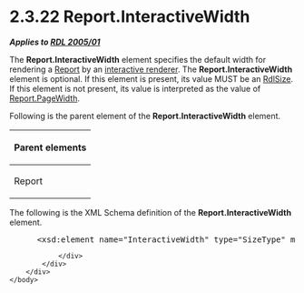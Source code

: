 <html dir="LTR" xmlns:mshelp="http://msdn.microsoft.com/mshelp" xmlns:ddue="http://ddue.schemas.microsoft.com/authoring/2003/5" xmlns:xlink="http://www.w3.org/1999/xlink" xmlns:tool="http://www.microsoft.com/tooltip">
    <head>
        <meta http-equiv="Content-Type" content="text/html; CHARSET=utf-8"></meta>
        <meta name="save" content="history"></meta>
        <title>2.3.22 Report.InteractiveWidth</title>
        <xml>
            <mshelp:toctitle title="2.3.22 Report.InteractiveWidth"></mshelp:toctitle>
            <mshelp:rltitle title="[MS-RDL]: Report.InteractiveWidth"></mshelp:rltitle>
            <mshelp:keyword index="A" term="e229126e-c558-48a9-bfa9-ca7c9f030585"></mshelp:keyword>
            <mshelp:attr name="DCSext.ContentType" value="open specification"></mshelp:attr>
            <mshelp:attr name="AssetID" value="e229126e-c558-48a9-bfa9-ca7c9f030585"></mshelp:attr>
            <mshelp:attr name="TopicType" value="kbRef"></mshelp:attr>
            <mshelp:attr name="DCSext.Title" value="[MS-RDL]: Report.InteractiveWidth" />
        </xml>
    </head>
    <body>
        <div id="header">
            <h1 class="heading">2.3.22 Report.InteractiveWidth</h1>
        </div>
        <div id="mainSection">
            <div id="mainBody">
                <div id="allHistory" class="saveHistory"></div>
                <div id="sectionSection0" class="section" name="collapseableSection">
                    

<p><b><i>Applies to </i></b><a href="3ebe2912-4958-4832-b391-cad1f5e13338.md"><b><i>RDL 2005/01</i></b></a></p>

<p>The <b>Report.InteractiveWidth</b> element specifies the
default width for rendering a <a href="6bbaafec-020b-406c-b4e7-5e4318b616cb.md">Report</a> by an <a href="b2482b3f-74ab-4ca8-a9e5-c07955011743.md#gt_f1920a8e-e7b6-46ad-9698-dd34975a0275">interactive renderer</a>. The <b>Report.InteractiveWidth</b>
element is optional. If this element is present, its value MUST be an <a href="b40c092e-4fe5-4f7b-a0bf-c98df1361c90.md">RdlSize</a>. If this element
is not present, its value is interpreted as the value of <a href="669db9a6-ccb9-40cf-b399-3e05956dfa61.md">Report.PageWidth</a>.</p>

<p>Following is the parent element of the <b>Report.InteractiveWidth</b>
element.</p>

<table>
 <thead>
  <tr>
   <th>
   <p>Parent elements</p>
   </th>
  </tr>
 </thead>
 <tr>
  <td>
  <p>Report</p>
  </td>
 </tr>
</table>

<p>The following is the XML Schema definition of the <b>Report.InteractiveWidth</b>
element.</p>

<dl>
<dd>
<div><pre> &lt;xsd:element name=&quot;InteractiveWidth&quot; type=&quot;SizeType&quot; minOccurs=&quot;0&quot; /&gt;
</pre></div>
</dd></dl>


                </div>
            </div>
        </div>
    </body>
</html>